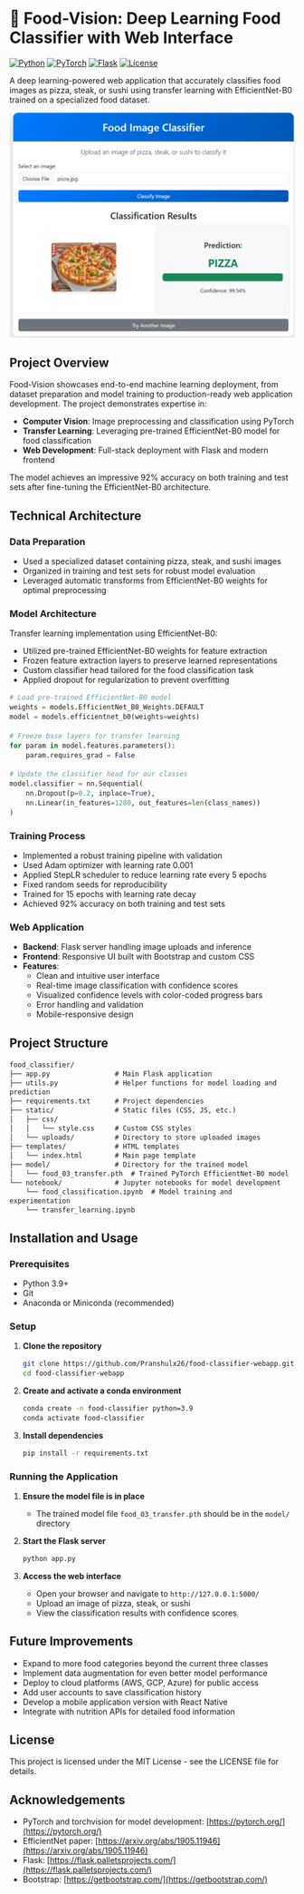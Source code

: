 # 🍕 Food-Vision: Deep Learning Food Classifier with Web Interface

[![Python](https://img.shields.io/badge/Python-3.9+-blue.svg)](https://www.python.org/downloads/)
[![PyTorch](https://img.shields.io/badge/PyTorch-2.0.1-EE4C2C.svg)](https://pytorch.org/)
[![Flask](https://img.shields.io/badge/Flask-2.3.3-000000.svg)](https://flask.palletsprojects.com/)
[![License](https://img.shields.io/badge/License-MIT-green.svg)](https://opensource.org/licenses/MIT)

A deep learning-powered web application that accurately classifies food images as pizza, steak, or sushi using transfer learning with EfficientNet-B0 trained on a specialized food dataset.

![Food Vision Demo](demo.png)

## Project Overview

Food-Vision showcases end-to-end machine learning deployment, from dataset preparation and model training to production-ready web application development. The project demonstrates expertise in:

- **Computer Vision**: Image preprocessing and classification using PyTorch
- **Transfer Learning**: Leveraging pre-trained EfficientNet-B0 model for food classification
- **Web Development**: Full-stack deployment with Flask and modern frontend

The model achieves an impressive 92% accuracy on both training and test sets after fine-tuning the EfficientNet-B0 architecture.

## Technical Architecture

### Data Preparation
- Used a specialized dataset containing pizza, steak, and sushi images
- Organized in training and test sets for robust model evaluation
- Leveraged automatic transforms from EfficientNet-B0 weights for optimal preprocessing

### Model Architecture
Transfer learning implementation using EfficientNet-B0:
- Utilized pre-trained EfficientNet-B0 weights for feature extraction
- Frozen feature extraction layers to preserve learned representations
- Custom classifier head tailored for the food classification task
- Applied dropout for regularization to prevent overfitting

```python
# Load pre-trained EfficientNet-B0 model
weights = models.EfficientNet_B0_Weights.DEFAULT
model = models.efficientnet_b0(weights=weights)

# Freeze base layers for transfer learning
for param in model.features.parameters():
    param.requires_grad = False

# Update the classifier head for our classes
model.classifier = nn.Sequential(
    nn.Dropout(p=0.2, inplace=True),
    nn.Linear(in_features=1280, out_features=len(class_names))
)
```

### Training Process
- Implemented a robust training pipeline with validation
- Used Adam optimizer with learning rate 0.001
- Applied StepLR scheduler to reduce learning rate every 5 epochs
- Fixed random seeds for reproducibility
- Trained for 15 epochs with learning rate decay
- Achieved 92% accuracy on both training and test sets

### Web Application
- **Backend**: Flask server handling image uploads and inference
- **Frontend**: Responsive UI built with Bootstrap and custom CSS
- **Features**:
  - Clean and intuitive user interface
  - Real-time image classification with confidence scores
  - Visualized confidence levels with color-coded progress bars
  - Error handling and validation
  - Mobile-responsive design

## Project Structure

```
food_classifier/
├── app.py                # Main Flask application
├── utils.py              # Helper functions for model loading and prediction
├── requirements.txt      # Project dependencies
├── static/               # Static files (CSS, JS, etc.)
│   ├── css/
│   │   └── style.css     # Custom CSS styles
│   └── uploads/          # Directory to store uploaded images
├── templates/            # HTML templates
│   └── index.html        # Main page template
├── model/                # Directory for the trained model
│   └── food_03_transfer.pth  # Trained PyTorch EfficientNet-B0 model
└── notebook/             # Jupyter notebooks for model development
    └── food_classification.ipynb  # Model training and experimentation
    └── transfer_learning.ipynb 
```

## Installation and Usage

### Prerequisites
- Python 3.9+
- Git
- Anaconda or Miniconda (recommended)

### Setup
1. **Clone the repository**
   ```bash
   git clone https://github.com/Pranshulx26/food-classifier-webapp.git
   cd food-classifier-webapp
   ```

2. **Create and activate a conda environment**
   ```bash
   conda create -n food-classifier python=3.9
   conda activate food-classifier
   ```

3. **Install dependencies**
   ```bash
   pip install -r requirements.txt
   ```

### Running the Application
1. **Ensure the model file is in place**
   - The trained model file `food_03_transfer.pth` should be in the `model/` directory

2. **Start the Flask server**
   ```bash
   python app.py
   ```

3. **Access the web interface**
   - Open your browser and navigate to `http://127.0.0.1:5000/`
   - Upload an image of pizza, steak, or sushi
   - View the classification results with confidence scores

## Future Improvements
- Expand to more food categories beyond the current three classes
- Implement data augmentation for even better model performance
- Deploy to cloud platforms (AWS, GCP, Azure) for public access
- Add user accounts to save classification history
- Develop a mobile application version with React Native
- Integrate with nutrition APIs for detailed food information

## License
This project is licensed under the MIT License - see the LICENSE file for details.

## Acknowledgements
- PyTorch and torchvision for model development: [https://pytorch.org/](https://pytorch.org/)
- EfficientNet paper: [https://arxiv.org/abs/1905.11946](https://arxiv.org/abs/1905.11946)
- Flask: [https://flask.palletsprojects.com/](https://flask.palletsprojects.com/)
- Bootstrap: [https://getbootstrap.com/](https://getbootstrap.com/)

